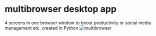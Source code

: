 # multibrowser desktop app
4 screens in one browser window to boost productivity or social media management etc. created in Python
![multibrowser](https://user-images.githubusercontent.com/80042843/233892053-6c2dfaa1-a71a-4321-adb6-a0e2d3a414cf.png)
